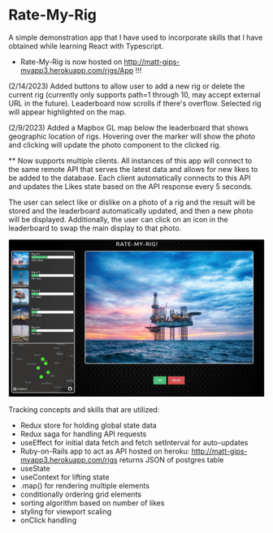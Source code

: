 # Rate-My-Rig
A simple demonstration app that I have used to incorporate skills that I have obtained while learning React with Typescript. 

* Rate-My-Rig is now hosted on http://matt-gips-myapp3.herokuapp.com/rigs/App !!!

(2/14/2023) Added buttons to allow user to add a new rig or delete the current rig (currently only supports path=1 through 10, may accept external URL in the future). Leaderboard now scrolls if there's overflow. Selected rig will appear highlighted on the map. 

(2/9/2023) Added a Mapbox GL map below the leaderboard that shows geographic location of rigs. Hovering over the marker will show the photo and clicking will update the photo component to the clicked rig. 

** Now supports multiple clients. All instances of this app will connect to the same remote API that serves the latest data and allows for new likes to be added to the database. Each client automatically connects to this API and updates the Likes state based on the API response every 5 seconds. 

The user can select like or dislike on a photo of a rig and the result will be stored and the leaderboard automatically updated, and then a new photo will be displayed. Additionally, the user can click on an icon in the leaderboard to swap the main display to that photo.

![alt text](https://github.com/msg558/rate-my-rig2/blob/main/public/Photos/RMR2.jpg?raw=true)

Tracking concepts and skills that are utilized:
* Redux store for holding global state data
* Redux saga for handling API requests
* useEffect for initial data fetch and fetch setInterval for auto-updates
* Ruby-on-Rails app to act as API hosted on heroku: http://matt-gips-myapp3.herokuapp.com/rigs returns JSON of postgres table
* useState
* useContext for lifting state
* .map() for rendering multiple elements
* conditionally ordering grid elements
* sorting algorithm based on number of likes
* styling for viewport scaling
* onClick handling
